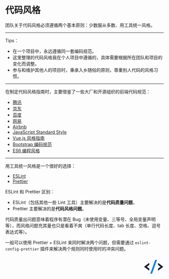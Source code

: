 # 代码风格

团队关于代码风格必须遵循两个基本原则：少数服从多数、用工具统一风格。

<hr>

Tips：

* 在一个项目中，永远遵循同一套编码规范。
* 这里整理的代码风格我在个人项目中遵循的，具体需要根据所在团队和项目的变化而调整。
* 参与和维护其他人的项目时，秉承入乡随俗的原则，尊重别人代码的风格习惯。

<hr>

在制定代码风格指南时，主要借鉴了一些大厂和开源组织的前端代码规范： 

* [腾讯](https://tgideas.qq.com/doc/index.html "TGideas 文档库")
* [京东](https://guide.aotu.io/index.html "凹凸实验室")
* [百度](https://github.com/ecomfe/spec "spec")
* [网易](http://nec.netease.com/standard "NEC")
* [Airbnb](https://github.com/airbnb/javascript "Airbnb")
* [JavaScript Standard Style](https://github.com/standard/standard "JavaScript Standard Style")
* [Vue.js 风格指南](https://cn.vuejs.org/v2/style-guide/ "Vue.js 风格指南")
* [Bootstrap 编码规范](https://codeguide.bootcss.com/ "Bootstrap 编码规范")
* [ES6 编程风格](https://es6.ruanyifeng.com/#docs/style "Prettier")

<hr>

用工具统一风格是一个很好的选择：

* [ESLint](https://cn.eslint.org/ "ESLint 中文网")
* [Prettier](https://prettier.io/ "Prettier")

ESLint 和 Prettier 区别：

* ESLint（包括其他一些 Lint 工具）主要解决的是**代码质量问题**，
* Prettier 主要解决的是**代码风格问题**。

代码质量出问题意味着程序有潜在 Bug（未使用变量、三等号、全局变量声明等），而风格问题充其量也只是看着不爽（单行代码长度、tab 长度、空格、逗号表达式等）。

一般可以使用 Prettier + ESLint 来同时解决两个问题，但需要通过 `eslint-config-prettier` 插件来解决两个规则同时使用时的冲突问题。

<div style="text-align: right">
  <svg t="1607526012170" class="icon" viewBox="0 0 1024 1024" version="1.1" xmlns="http://www.w3.org/2000/svg" p-id="10484" width="64" height="64"><path d="M737.6 356.608a8.96 8.96 0 0 1 12.096-1.472l235.712 175.36a18.688 18.688 0 0 1 2.88 2.688v0.064a15.808 15.808 0 0 1-2.88 23.04l-235.712 175.36c0 2.56-1.28 4.928-3.328 6.464a8.96 8.96 0 0 1-12.096-1.472 7.936 7.936 0 0 1 1.536-11.456v-83.2c0-2.56 1.28-4.928 3.328-6.464l123.776-92.16-123.776-92.096a7.808 7.808 0 0 1-3.328-6.4V361.6c0-1.792 0.64-3.584 1.792-4.992z m-458.112-3.2c4.736-0.064 8.64 3.584 8.64 8.128v83.2c0 2.56-1.28 4.864-3.328 6.4L161.024 543.36l123.776 92.16c2.112 1.472 3.328 3.84 3.328 6.272v83.328c0 1.792-0.64 3.584-1.792 4.992a8.96 8.96 0 0 1-12.096 1.472L38.528 556.16a15.872 15.872 0 0 1 0-25.792l235.712-175.296a8.704 8.704 0 0 1 5.248-1.728z" fill="#101A33" p-id="10485"></path><path d="M672.576 192H599.936a8.704 8.704 0 0 0-8.192 5.44v0.064L342.72 885.184a8.128 8.128 0 0 0 5.312 10.368c0.96 0.32 1.92 0.448 2.88 0.448h72.96a8.704 8.704 0 0 0 8.192-5.44v-0.064l0.768-2.176 248.064-685.44a8.192 8.192 0 0 0-5.504-10.432A9.28 9.28 0 0 0 672.64 192z" fill="#107CEE" p-id="10486"></path></svg>
</div>
